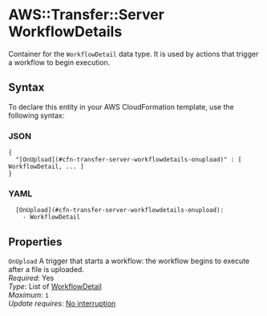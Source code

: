 # AWS::Transfer::Server WorkflowDetails<a name="aws-properties-transfer-server-workflowdetails"></a>

Container for the `WorkflowDetail` data type\. It is used by actions that trigger a workflow to begin execution\.

## Syntax<a name="aws-properties-transfer-server-workflowdetails-syntax"></a>

To declare this entity in your AWS CloudFormation template, use the following syntax:

### JSON<a name="aws-properties-transfer-server-workflowdetails-syntax.json"></a>

```
{
  "[OnUpload](#cfn-transfer-server-workflowdetails-onupload)" : [ WorkflowDetail, ... ]
}
```

### YAML<a name="aws-properties-transfer-server-workflowdetails-syntax.yaml"></a>

```
  [OnUpload](#cfn-transfer-server-workflowdetails-onupload): 
    - WorkflowDetail
```

## Properties<a name="aws-properties-transfer-server-workflowdetails-properties"></a>

`OnUpload`  <a name="cfn-transfer-server-workflowdetails-onupload"></a>
A trigger that starts a workflow: the workflow begins to execute after a file is uploaded\.  
*Required*: Yes  
*Type*: List of [WorkflowDetail](aws-properties-transfer-server-workflowdetail.md)  
*Maximum*: `1`  
*Update requires*: [No interruption](https://docs.aws.amazon.com/AWSCloudFormation/latest/UserGuide/using-cfn-updating-stacks-update-behaviors.html#update-no-interrupt)